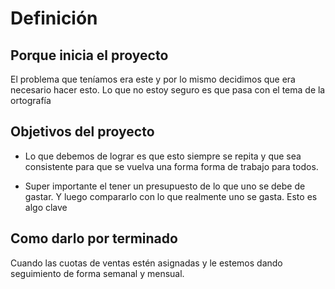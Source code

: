# Definición

## Porque inicia el proyecto
El problema que teníamos era este y por lo mismo decidimos que era necesario hacer esto. Lo que no estoy seguro es que pasa con el tema de la ortografía

## Objetivos del proyecto
* Lo que debemos de lograr es que esto siempre se repita y que sea consistente para que se vuelva una    forma forma de trabajo para todos.

* Super importante el tener un presupuesto de lo que uno se debe de gastar. Y luego compararlo con lo que realmente uno se gasta. Esto es algo clave

## Como darlo por terminado
Cuando las cuotas de ventas estén asignadas y le estemos dando seguimiento de forma semanal y mensual.





